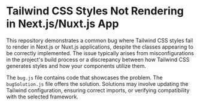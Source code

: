 # Tailwind CSS Styles Not Rendering in Next.js/Nuxt.js App

This repository demonstrates a common bug where Tailwind CSS styles fail to render in Next.js or Nuxt.js applications, despite the classes appearing to be correctly implemented. The issue typically arises from misconfigurations in the project's build process or a discrepancy between how Tailwind CSS generates styles and how your components utilize them.

The `bug.js` file contains code that showcases the problem.  The `bugSolution.js` file offers the solution.  Solutions may involve updating the Tailwind configuration, ensuring correct imports, or verifying compatibility with the selected framework.